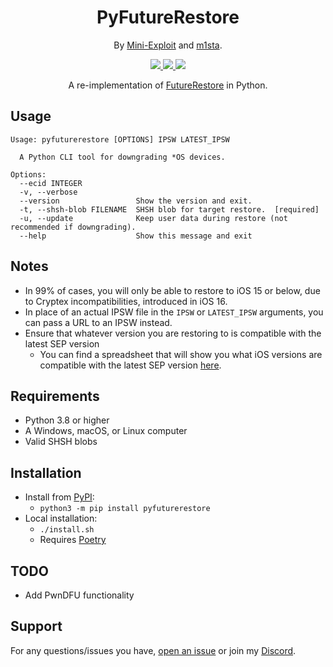 <h1 align="center">
PyFutureRestore
</h1>
<p align="center">By <a href="https://github.com/Mini-Exploit">Mini-Exploit</a> and <a href="https://github.com/m1stadev">m1sta</a>.

<p align="center">
  <a href="https://github.com/Mini-Exploit/pyfuturerestore/blob/master/LICENSE">
    <image src="https://img.shields.io/github/licenseMini-Exploit/pyfuturerestore">
  </a>
  <a href="https://github.com/Mini-Exploit/pyfuturerestore/stargazers">
    <image src="https://img.shields.io/github/stars/Mini-Exploit/pyfuturerestore">
  </a>
  <a href="https://github.com/Mini-Exploit/pyfuturerestore">
    <image src="https://img.shields.io/tokei/lines/github/Mini-Exploit/pyfuturerestore">
  </a>
    <br>
</p>

<p align="center">
A re-implementation of <a href="https://github.com/futurerestore/futurerestore">FutureRestore</a> in Python.
</p>

## Usage
```
Usage: pyfuturerestore [OPTIONS] IPSW LATEST_IPSW

  A Python CLI tool for downgrading *OS devices.

Options:
  --ecid INTEGER
  -v, --verbose
  --version                 Show the version and exit.
  -t, --shsh-blob FILENAME  SHSH blob for target restore.  [required]
  -u, --update              Keep user data during restore (not recommended if downgrading).
  --help                    Show this message and exit
```
## Notes
- In 99% of cases, you will only be able to restore to iOS 15 or below, due to Cryptex incompatibilities, introduced in iOS 16.
- In place of an actual IPSW file in the `IPSW` or `LATEST_IPSW` arguments, you can pass a URL to an IPSW instead.
- Ensure that whatever version you are restoring to is compatible with the latest SEP version
    - You can find a spreadsheet that will show you what iOS versions are compatible with the latest SEP version <a href="https://docs.google.com/spreadsheets/d/1Mb1UNm6g3yvdQD67M413GYSaJ4uoNhLgpkc7YKi3LBs">here</a>.

## Requirements
- Python 3.8 or higher
- A Windows, macOS, or Linux computer
- Valid SHSH blobs

## Installation
- Install from [PyPI](https://pypi.org/project/pyfuturerestore/):
    - ```python3 -m pip install pyfuturerestore```
- Local installation:
    - `./install.sh`
    - Requires [Poetry](https://python-poetry.org)

## TODO
- Add PwnDFU functionality

## Support

For any questions/issues you have, [open an issue](https://github.com/Mini-Exploit/pyfuturerestore/issues) or join my [Discord](https://discord.gg/nK3Uu6BaDN).
